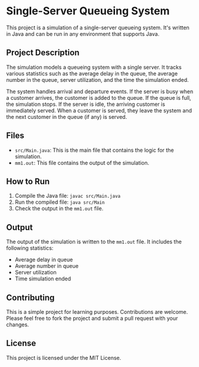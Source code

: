 # Single-Server Queueing System

This project is a simulation of a single-server queueing system. It's written in Java and can be run in any environment that supports Java.

## Project Description

The simulation models a queueing system with a single server. It tracks various statistics such as the average delay in the queue, the average number in the queue, server utilization, and the time the simulation ended.

The system handles arrival and departure events. If the server is busy when a customer arrives, the customer is added to the queue. If the queue is full, the simulation stops. If the server is idle, the arriving customer is immediately served. When a customer is served, they leave the system and the next customer in the queue (if any) is served.

## Files

- `src/Main.java`: This is the main file that contains the logic for the simulation.
- `mm1.out`: This file contains the output of the simulation.

## How to Run

1. Compile the Java file: `javac src/Main.java`
2. Run the compiled file: `java src/Main`
3. Check the output in the `mm1.out` file.

## Output

The output of the simulation is written to the `mm1.out` file. It includes the following statistics:

- Average delay in queue
- Average number in queue
- Server utilization
- Time simulation ended

## Contributing

This is a simple project for learning purposes. Contributions are welcome. Please feel free to fork the project and submit a pull request with your changes.

## License

This project is licensed under the MIT License.